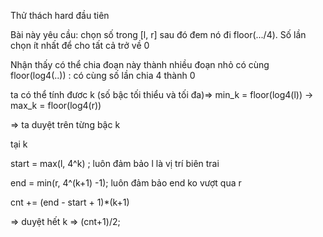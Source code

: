 Thử thách hard đầu tiên

Bài này yêu cầu: chọn số trong [l, r] sau đó đem nó đi floor(.../4). Số lần chọn ít nhất để cho tất cả trở về 0

Nhận thấy có thể chia đoạn này thành nhiều đoạn nhỏ có cùng floor(log4(..)) : có cùng số lần chia 4 thành 0

ta có thể tính đươc k (số bậc tối thiểu và tối đa)=> min_k = floor(log4(l)) -> max_k = floor(log4(r))

=> ta duyệt trên từng bậc k

tại k

start = max(l, 4^k) ; luôn đảm bảo l là vị trí biên trai

end = min(r, 4^(k+1) -1); luôn đảm bảo end ko vượt qua r

cnt += (end - start + 1)*(k+1)

=> duyệt hết k => (cnt+1)/2;
